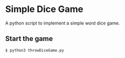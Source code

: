 # Simple Dice Game

A python script to implement a simple word dice game.

## Start the game

`$ python3 throwDiceGame.py`
